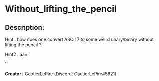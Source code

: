 
# Without_lifting_the_pencil
## Description:
Hint : how does one convert ASCII 7 to some weird unary/binary without lifting the pencil ?

Hint2 : aa=``

``

**Creator :**
GautierLePire (Discord: GautierLePire#5621)

